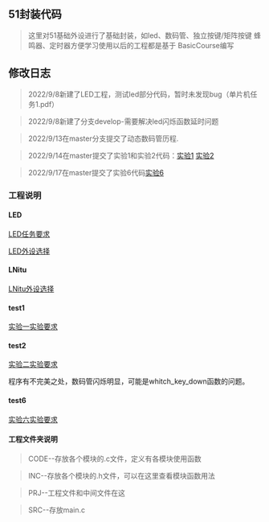 ﻿
## 51封装代码

>这里对51基础外设进行了基础封装，如led、数码管、独立按键/矩阵按键
>蜂鸣器、定时器方便学习使用以后的工程都是基于 BasicCourse编写

## 修改日志
>2022/9/8新建了LED工程，测试led部分代码，暂时未发现bug（单片机任务1.pdf）

>2022/9/8新建了分支develop-需要解决led闪烁函数延时问题

>2022/9/13在master分支提交了动态数码管历程.

>2022/9/14在master提交了实验1和实验2代码：[实验1](https://gitee.com/zou-jinqiang/51/tree/master/test1) [实验2](https://gitee.com/zou-jinqiang/51/tree/master/test2)

>2022/9/17在master提交了实验6代码[实验6](https://gitee.com/zou-jinqiang/51/tree/master/test6)
### 工程说明
#### LED
[LED任务要求](https://gitee.com/zou-jinqiang/51/blob/master/LED/51%E5%8D%95%E7%89%87%E6%9C%BA%E4%BB%BB%E5%8A%A11.pdf)

[LED外设选择](https://gitee.com/zou-jinqiang/51/blob/master/LED/%E5%A4%96%E8%AE%BE%E9%80%89%E6%8B%A9.png)

#### LNitu
[LNitu外设选择](https://gitee.com/zou-jinqiang/51/blob/master/LNitu/%E5%A4%96%E8%AE%BE%E9%80%89%E6%8B%A9.png)

#### test1
[实验一实验要求](https://gitee.com/zou-jinqiang/51/blob/master/%E5%AE%9E%E9%AA%8C1.png)

#### test2
[实验二实验要求](https://gitee.com/zou-jinqiang/51/blob/master/%E5%AE%9E%E9%AA%8C2.png)

程序有不完美之处，数码管闪烁明显，可能是whitch_key_down函数的问题。

#### test6
[实验六实验要求](https://gitee.com/zou-jinqiang/51/blob/master/%E5%AE%9E%E7%8E%B06.png)

#### 工程文件夹说明
>CODE--存放各个模块的.c文件，定义有各模块使用函数

>INC--存放各个模块的.h文件，可以在这里查看模块函数用法

>PRJ--工程文件和中间文件在这

>SRC--存放main.c


